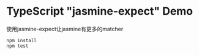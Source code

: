 TypeScript "jasmine-expect" Demo
===========================

使用jasmine-expect让jasmine有更多的matcher

```
npm install
npm test
```
